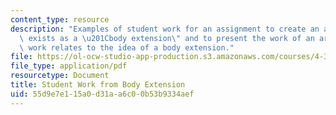 ```yaml
---
content_type: resource
description: "Examples of student work for an assignment to create an art work that\
  \ exists as a \u201Cbody extension\" and to present the work of an artist whose\
  \ work relates to the idea of a body extension."
file: https://ol-ocw-studio-app-production.s3.amazonaws.com/courses/4-302-bsad-foundations-in-the-visual-arts-fall-2003/55d9e7e115a0d31aa6c00b53b9334aef_foundfin.pdf
file_type: application/pdf
resourcetype: Document
title: Student Work from Body Extension
uid: 55d9e7e1-15a0-d31a-a6c0-0b53b9334aef
---
```

